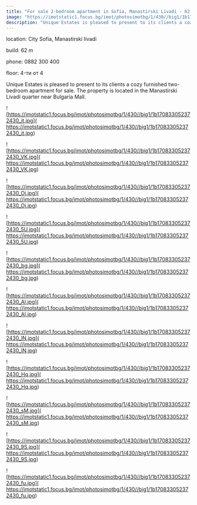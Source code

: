```yaml
---
title: "For sale 2-bedroom apartment in Sofia, Manastirski Livadi - 62 sq.m / 186,000 EUR :: imot.bg Advertisement"
image: "https://imotstatic1.focus.bg/imot/photosimotbg/1/430//big1/1b170833052372430_GU.jpg"
description: "Unique Estates is pleased to present to its clients a cozy furnished two-bedroom apartment for sale. The property is located in the Manastirski Livadi quarter near Bulgaria Mall."
---
```


location: City Sofia, Manastirski livadi

build: 62 m

phone: 0882 300 400

floor: 4-ти от 4

Unique Estates is pleased to present to its clients a cozy furnished two-bedroom apartment for sale. The property is located in the Manastirski Livadi quarter near Bulgaria Mall.


![https://imotstatic1.focus.bg/imot/photosimotbg/1/430//big1/1b170833052372430_it.jpg]( https://imotstatic1.focus.bg/imot/photosimotbg/1/430//big1/1b170833052372430_it.jpg)


![https://imotstatic1.focus.bg/imot/photosimotbg/1/430//big1/1b170833052372430_VK.jpg]( https://imotstatic1.focus.bg/imot/photosimotbg/1/430//big1/1b170833052372430_VK.jpg)


![https://imotstatic1.focus.bg/imot/photosimotbg/1/430//big1/1b170833052372430_Oj.jpg]( https://imotstatic1.focus.bg/imot/photosimotbg/1/430//big1/1b170833052372430_Oj.jpg)


![https://imotstatic1.focus.bg/imot/photosimotbg/1/430//big1/1b170833052372430_5U.jpg]( https://imotstatic1.focus.bg/imot/photosimotbg/1/430//big1/1b170833052372430_5U.jpg)


![https://imotstatic1.focus.bg/imot/photosimotbg/1/430//big1/1b170833052372430_bg.jpg]( https://imotstatic1.focus.bg/imot/photosimotbg/1/430//big1/1b170833052372430_bg.jpg)


![https://imotstatic1.focus.bg/imot/photosimotbg/1/430//big1/1b170833052372430_Al.jpg]( https://imotstatic1.focus.bg/imot/photosimotbg/1/430//big1/1b170833052372430_Al.jpg)


![https://imotstatic1.focus.bg/imot/photosimotbg/1/430//big1/1b170833052372430_lN.jpg]( https://imotstatic1.focus.bg/imot/photosimotbg/1/430//big1/1b170833052372430_lN.jpg)


![https://imotstatic1.focus.bg/imot/photosimotbg/1/430//big1/1b170833052372430_Hq.jpg]( https://imotstatic1.focus.bg/imot/photosimotbg/1/430//big1/1b170833052372430_Hq.jpg)


![https://imotstatic1.focus.bg/imot/photosimotbg/1/430//big1/1b170833052372430_sM.jpg]( https://imotstatic1.focus.bg/imot/photosimotbg/1/430//big1/1b170833052372430_sM.jpg)


![https://imotstatic1.focus.bg/imot/photosimotbg/1/430//big1/1b170833052372430_9S.jpg]( https://imotstatic1.focus.bg/imot/photosimotbg/1/430//big1/1b170833052372430_9S.jpg)


![https://imotstatic1.focus.bg/imot/photosimotbg/1/430//big1/1b170833052372430_fu.jpg]( https://imotstatic1.focus.bg/imot/photosimotbg/1/430//big1/1b170833052372430_fu.jpg)


